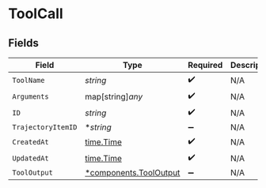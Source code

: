 # ToolCall


## Fields

| Field                                                           | Type                                                            | Required                                                        | Description                                                     |
| --------------------------------------------------------------- | --------------------------------------------------------------- | --------------------------------------------------------------- | --------------------------------------------------------------- |
| `ToolName`                                                      | *string*                                                        | :heavy_check_mark:                                              | N/A                                                             |
| `Arguments`                                                     | map[string]*any*                                                | :heavy_check_mark:                                              | N/A                                                             |
| `ID`                                                            | *string*                                                        | :heavy_check_mark:                                              | N/A                                                             |
| `TrajectoryItemID`                                              | **string*                                                       | :heavy_minus_sign:                                              | N/A                                                             |
| `CreatedAt`                                                     | [time.Time](https://pkg.go.dev/time#Time)                       | :heavy_check_mark:                                              | N/A                                                             |
| `UpdatedAt`                                                     | [time.Time](https://pkg.go.dev/time#Time)                       | :heavy_check_mark:                                              | N/A                                                             |
| `ToolOutput`                                                    | [*components.ToolOutput](../../models/components/tooloutput.md) | :heavy_minus_sign:                                              | N/A                                                             |